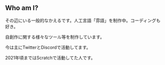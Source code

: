 ## Who am I?
その辺にいる一般的なかえるです。人工言語「雰語」を制作中。コーディングも好き。

自創作に関する様々なツール等を制作しています。

今は主にTwitterとDiscordで活動してます。

2021年頃まではScratchで活動してた人です。
